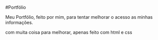 #Portfólio
 <p>Meu Portfólio, feito por mim, para tentar melhorar o acesso as minhas informações.</p>
 <p>com muita coisa para melhorar, apenas feito com html e css</p>

